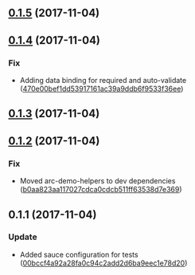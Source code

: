 <a name="0.1.5"></a>
## [0.1.5](https://github.com/advanced-rest-client/arc-project-selector/compare/0.1.4...0.1.5) (2017-11-04)




<a name="0.1.4"></a>
## [0.1.4](https://github.com/advanced-rest-client/arc-project-selector/compare/0.1.3...0.1.4) (2017-11-04)


### Fix

* Adding data binding for required and auto-validate ([470e00bef1dd53917161ac39a9ddb6f9533f36ee](https://github.com/advanced-rest-client/arc-project-selector/commit/470e00bef1dd53917161ac39a9ddb6f9533f36ee))



<a name="0.1.3"></a>
## [0.1.3](https://github.com/advanced-rest-client/arc-project-selector/compare/0.1.2...0.1.3) (2017-11-04)




<a name="0.1.2"></a>
## [0.1.2](https://github.com/advanced-rest-client/arc-project-selector/compare/0.1.1...0.1.2) (2017-11-04)


### Fix

* Moved arc-demo-helpers to dev dependencies ([b0aa823aa117027cdca0cdcb511ff63538d7e369](https://github.com/advanced-rest-client/arc-project-selector/commit/b0aa823aa117027cdca0cdcb511ff63538d7e369))



<a name="0.1.1"></a>
## 0.1.1 (2017-11-04)


### Update

* Added sauce configuration for tests ([00bccf4a92a28fa0c94c2add2d6ba9eec1e78d20](https://github.com/advanced-rest-client/arc-project-selector/commit/00bccf4a92a28fa0c94c2add2d6ba9eec1e78d20))



